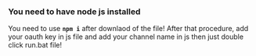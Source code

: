 ### You need to have node js installed

<p style="text-size: large;"> You need to use <code style="font-weight: bold;">npm i</code> after downlaod of the file! After that procedure, add your oauth key in js file and add your channel name in js then just double click run.bat file!</p>

